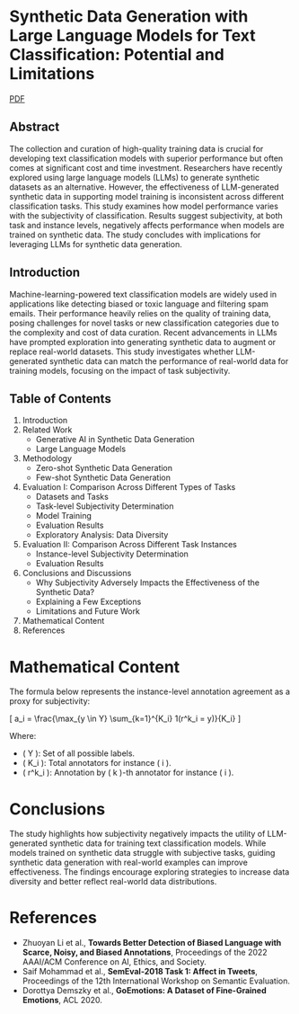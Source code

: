 # Synthetic Data Generation with Large Language Models for Text Classification: Potential and Limitations
[PDF](https://arxiv.org/pdf/2310.07849)

## Abstract
The collection and curation of high-quality training data is crucial for developing text classification models with superior performance but often comes at significant cost and time investment. Researchers have recently explored using large language models (LLMs) to generate synthetic datasets as an alternative. However, the effectiveness of LLM-generated synthetic data in supporting model training is inconsistent across different classification tasks. This study examines how model performance varies with the subjectivity of classification. Results suggest subjectivity, at both task and instance levels, negatively affects performance when models are trained on synthetic data. The study concludes with implications for leveraging LLMs for synthetic data generation.

## Introduction
Machine-learning-powered text classification models are widely used in applications like detecting biased or toxic language and filtering spam emails. Their performance heavily relies on the quality of training data, posing challenges for novel tasks or new classification categories due to the complexity and cost of data curation. Recent advancements in LLMs have prompted exploration into generating synthetic data to augment or replace real-world datasets. This study investigates whether LLM-generated synthetic data can match the performance of real-world data for training models, focusing on the impact of task subjectivity.

## Table of Contents
1. Introduction
2. Related Work
   - Generative AI in Synthetic Data Generation
   - Large Language Models
3. Methodology
   - Zero-shot Synthetic Data Generation
   - Few-shot Synthetic Data Generation
4. Evaluation I: Comparison Across Different Types of Tasks
   - Datasets and Tasks
   - Task-level Subjectivity Determination
   - Model Training
   - Evaluation Results
   - Exploratory Analysis: Data Diversity
5. Evaluation II: Comparison Across Different Task Instances
   - Instance-level Subjectivity Determination
   - Evaluation Results
6. Conclusions and Discussions
   - Why Subjectivity Adversely Impacts the Effectiveness of the Synthetic Data?
   - Explaining a Few Exceptions
   - Limitations and Future Work
7. Mathematical Content
8. References

# Mathematical Content
The formula below represents the instance-level annotation agreement as a proxy for subjectivity:

\[
a_i = \frac{\max_{y \in Y} \sum_{k=1}^{K_i} 1(r^k_i = y)}{K_i}
\]

Where:  
- \( Y \): Set of all possible labels.  
- \( K_i \): Total annotators for instance \( i \).  
- \( r^k_i \): Annotation by \( k \)-th annotator for instance \( i \).  

# Conclusions
The study highlights how subjectivity negatively impacts the utility of LLM-generated synthetic data for training text classification models. While models trained on synthetic data struggle with subjective tasks, guiding synthetic data generation with real-world examples can improve effectiveness. The findings encourage exploring strategies to increase data diversity and better reflect real-world data distributions.

# References
- Zhuoyan Li et al., **Towards Better Detection of Biased Language with Scarce, Noisy, and Biased Annotations**, Proceedings of the 2022 AAAI/ACM Conference on AI, Ethics, and Society.
- Saif Mohammad et al., **SemEval-2018 Task 1: Affect in Tweets**, Proceedings of the 12th International Workshop on Semantic Evaluation.
- Dorottya Demszky et al., **GoEmotions: A Dataset of Fine-Grained Emotions**, ACL 2020.
